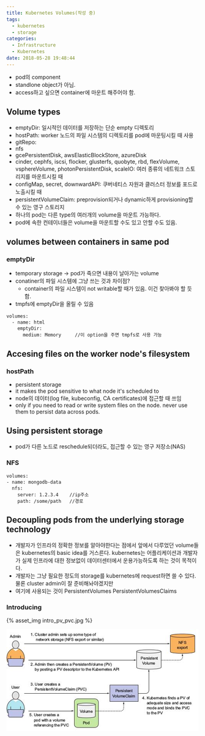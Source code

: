 ```yaml
---
title: Kubernetes Volumes(작성 중)
tags:
  - kubernetes
  - storage
categories:
  - Infrastructure
  - Kubernetes
date: 2018-05-28 19:48:44
---
```


* pod의 component
* standlone object가 아님.
* access하고 싶으면 container에 마운트 해주어야 함.

## Volume types
* emptyDir: 일시적인 데이터를 저장하는 단순 empty 디렉토리
* hostPath: worker 노드의 파일 시스템의 디렉토리를 pod에 마운팅시킬 때 사용
* gitRepo:
* nfs
* gcePersistentDisk, awsElasticBlockStore, azureDisk
* cinder, cephfs, iscsi, flocker, glusterfs, quobyte, rbd, flexVolume, vsphereVolume, photonPersistentDisk, scaleIO: 여러 종류의 네트워크 스토리지를 마운트시킬 때
* configMap, secret, downwardAPI: 쿠버네티스 자원과 클러스터 정보를 포드로 노출시킬 때
* persistentVolumeClaim: preprovision되거나 dynamic하게 provisioning할 수 있는 영구 스토리지
* 하나의 pod는 다른 type의 여러개의 volume을 마운트 가능하다.
* pod에 속한 컨테이너들은 volume을 마운트할 수도 있고 안할 수도 있음.

## volumes between containers in same pod
### emptyDir
* temporary storage -> pod가 죽으면 내용이 날아가는 volume
* conatiner의 파일 시스템에 그냥 쓰는 것과 차이점?
  * container의 파일 시스템이 not writable할 때가 있음. 이건 찾아봐야 할 듯 함.
* tmpfs에 emptyDir을 올릴 수 있음
~~~
volumes:
  - name: html
    emptyDir:
      medium: Memory     //이 option을 주면 tmpfs로 사용 가능
~~~

## Accesing files on the worker node's filesystem
### hostPath
* persistent storage
* it makes the pod sensitive to what node it's scheduled to
* node의 데이터(log file, kubeconfig, CA certificates)에 접근할 때 쓰임
* only if you need to read or write system files on the node. never use them to persist data across pods.

## Using persistent storage
* pod가 다른 노드로 reschedule되더라도, 접근할 수 있는 영구 저장소(NAS)
### NFS
~~~
volumes:
- name: mongodb-data
  nfs:
    server: 1.2.3.4    //ip주소
    path: /some/path   //경로
~~~

## Decoupling pods from the underlying storage technology
* 개발자가 인프라의 정확한 정보를 알아야한다는 점에서 앞에서 다루었던 volume들은 kubernetes의 basic idea를 거스른다. kubernetes는 어플리케이션과 개발자가 실제 인프라에 대한 정보없이 데이터센터에서 운용가능하도록 하는 것이 목적이다.
* 개발자는 그냥 필요한 정도의 storage를 kubernetes에 request하면 쓸 수 있다. 물론 cluster admin이 잘 준비해놔야겠지만
* 여기에 사용되는 것이 PersistentVolumes PersistentVolumesClaims
### Introducing
 {% asset_img intro_pv_pvc.jpg %}

![](20180528-kubernetes-volumes/intro_pv_pvc.jpg)
